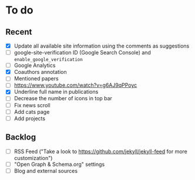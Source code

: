 # To do

## Recent

- [x] Update all available site information using the comments as suggestions
- [ ] google-site-verification ID (Google Search Console) and `enable_google_verification`
- [ ] Google Analytics
- [x] Coauthors annotation
- [ ] Mentioned papers
- [ ] https://www.youtube.com/watch?v=g6AJ9qPPoyc
- [x] Underline full name in publications
- [ ] Decrease the number of icons in top bar
- [ ] Fix news scroll
- [ ] Add cats page
- [ ] Add projects

## Backlog

- [ ] RSS Feed ("Take a look to https://github.com/jekyll/jekyll-feed for more customization")
- [ ] "Open Graph & Schema.org" settings
- [ ] Blog and external sources
